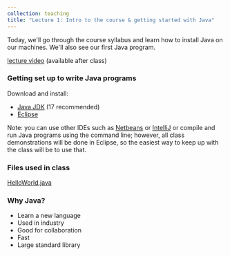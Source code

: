 ```yaml
---
collection: teaching
title: "Lecture 1: Intro to the course & getting started with Java"
---
```


Today, we'll go through the course syllabus and learn how to install Java on
our machines. We'll also see our first Java program.

[lecture video]() (available after class)

### Getting set up to write Java programs

Download and install:
* [Java JDK](https://www.oracle.com/java/technologies/downloads/#java17) (17 recommended)
* [Eclipse](https://www.eclipse.org/)

Note: you can use other IDEs such as [Netbeans](https://netbeans.apache.org/)
or [IntelliJ](https://www.jetbrains.com/idea/) or compile and run Java programs
using the command line; however, all class demonstrations will be done in
Eclipse, so the easiest way to keep up with the class will be to use that.

### Files used in class

[HelloWorld.java](https://lgw2.github.io/teaching/csci132-fall-2022/lectures/HelloWorld.java)

### Why Java?

* Learn a new language
* Used in industry
* Good for collaboration
* Fast
* Large standard library

